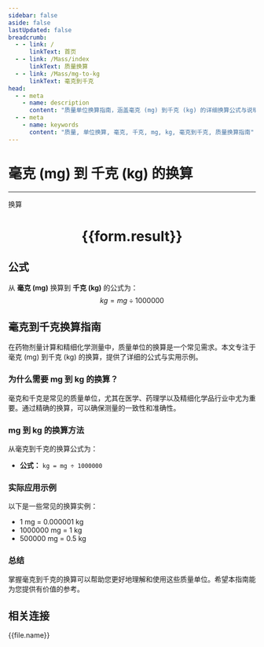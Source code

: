 ```yaml
---
sidebar: false
aside: false
lastUpdated: false
breadcrumb:
  - - link: /
      linkText: 首页
  - - link: /Mass/index
      linkText: 质量换算
  - - link: /Mass/mg-to-kg
      linkText: 毫克到千克
head:
  - - meta
    - name: description
      content: "质量单位换算指南，涵盖毫克 (mg) 到千克 (kg) 的详细换算公式与说明。"
  - - meta
    - name: keywords
      content: "质量, 单位换算, 毫克, 千克, mg, kg, 毫克到千克, 质量换算指南"
---
```

# 毫克 (mg) 到 千克 (kg) 的换算
---
<script setup>
import { onMounted, reactive, inject, ref } from 'vue'
import { NButton, NForm, NFormItem, NInput, NInputNumber, NSelect, NCard, useMessage,NGrid ,NGi } from 'naive-ui'
import { defineClientComponent } from 'vitepress'
import { Mass } from '../../files';

const convert = inject('convert')

const form = reactive({
  number: null,
  result: '',
})

const convertHandler = () => {
  if (form.number !== null && !isNaN(form.number)) {
    const convertedValue = parseFloat(form.number) / 1000000
    form.result = `${form.number}mg = ${convertedValue.toFixed(6)}kg`
  } else {
    form.result = '请输入有效的数值。'
  }
}
</script>

<n-form size="large" :model="form">
  <n-form-item label="毫克 (mg)">
    <n-input-number v-model:value="form.number" placeholder="输入毫克" style="width: 100%" />
  </n-form-item>
  <n-form-item>
    <n-button type="primary" @click="convertHandler" block>换算</n-button>
  </n-form-item>
</n-form>

<n-card  embedded :bordered="false" hoverable>
  <div  style="text-align:center">
    <h1>{{form.result}}</h1>
  </div>
</n-card>

## 公式

从 **毫克 (mg)** 换算到 **千克 (kg)** 的公式为：
$$ kg = mg \div 1000000 $$

## 毫克到千克换算指南

在药物剂量计算和精细化学测量中，质量单位的换算是一个常见需求。本文专注于毫克 (mg) 到千克 (kg) 的换算，提供了详细的公式与实用示例。

### 为什么需要 mg 到 kg 的换算？

毫克和千克是常见的质量单位，尤其在医学、药理学以及精细化学品行业中尤为重要。通过精确的换算，可以确保测量的一致性和准确性。

### mg 到 kg 的换算方法

从毫克到千克的换算公式为：

- **公式：** `kg = mg ÷ 1000000`

### 实际应用示例

以下是一些常见的换算实例：

- 1 mg = 0.000001 kg
- 1000000 mg = 1 kg
- 500000 mg = 0.5 kg

### 总结

掌握毫克到千克的换算可以帮助您更好地理解和使用这些质量单位。希望本指南能为您提供有价值的参考。

## 相关连接
<n-grid x-gap="12" :cols="4">
  <n-gi v-for="(file, index) in Mass" :key="index">
    <n-button
      text
      tag="a"
      :href="file.path"
      type="primary"
    >
      {{file.name}}
    </n-button>
  </n-gi>
</n-grid>